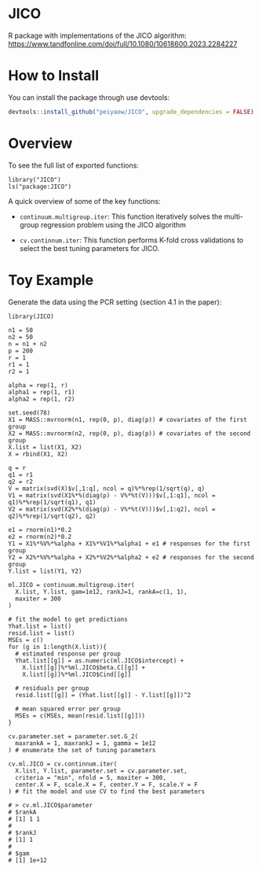 # JICO
R package with implementations of the JICO algorithm: https://www.tandfonline.com/doi/full/10.1080/10618600.2023.2284227

# How to Install
You can install the package through use devtools:
```r
devtools::install_github("peiyaow/JICO", upgrade_dependencies = FALSE)
```

# Overview
To see the full list of exported functions:

```{r}
library("JICO")
ls("package:JICO")
```

A quick overview of some of the key functions:

* `continuum.multigroup.iter`: This function iteratively solves the multi-group regression problem using the JICO algorithm

* `cv.continnum.iter`: This function performs K-fold cross validations to select the best tuning parameters for JICO.

# Toy Example
Generate the data using the PCR setting (section 4.1 in the paper):
```{r}
library(JICO)

n1 = 50
n2 = 50
n = n1 + n2
p = 200
r = 1
r1 = 1
r2 = 1

alpha = rep(1, r)
alpha1 = rep(1, r1)
alpha2 = rep(1, r2)

set.seed(78)
X1 = MASS::mvrnorm(n1, rep(0, p), diag(p)) # covariates of the first group
X2 = MASS::mvrnorm(n2, rep(0, p), diag(p)) # covariates of the second group
X.list = list(X1, X2)
X = rbind(X1, X2)

q = r
q1 = r1
q2 = r2
V = matrix(svd(X)$v[,1:q], ncol = q)%*%rep(1/sqrt(q), q)
V1 = matrix(svd(X1%*%(diag(p) - V%*%t(V)))$v[,1:q1], ncol = q1)%*%rep(1/sqrt(q1), q1)
V2 = matrix(svd(X2%*%(diag(p) - V%*%t(V)))$v[,1:q2], ncol = q2)%*%rep(1/sqrt(q2), q2)

e1 = rnorm(n1)*0.2
e2 = rnorm(n2)*0.2
Y1 = X1%*%V%*%alpha + X1%*%V1%*%alpha1 + e1 # responses for the first group
Y2 = X2%*%V%*%alpha + X2%*%V2%*%alpha2 + e2 # responses for the second group
Y.list = list(Y1, Y2)

ml.JICO = continuum.multigroup.iter(
  X.list, Y.list, gam=1e12, rankJ=1, rankA=c(1, 1),
  maxiter = 300
)

# fit the model to get predictions
Yhat.list = list() 
resid.list = list()
MSEs = c()
for (g in 1:length(X.list)){
  # estimated response per group
  Yhat.list[[g]] = as.numeric(ml.JICO$intercept) + 
    X.list[[g]]%*%ml.JICO$beta.C[[g]] + 
    X.list[[g]]%*%ml.JICO$Cind[[g]]
   
  # residuals per group
  resid.list[[g]] = (Yhat.list[[g]] - Y.list[[g]])^2
  
  # mean squared error per group
  MSEs = c(MSEs, mean(resid.list[[g]]))
}

cv.parameter.set = parameter.set.G_2(
  maxrankA = 1, maxrankJ = 1, gamma = 1e12
) # enumerate the set of tuning parameters

cv.ml.JICO = cv.continnum.iter(
  X.list, Y.list, parameter.set = cv.parameter.set, 
  criteria = "min", nfold = 5, maxiter = 300,
  center.X = F, scale.X = F, center.Y = F, scale.Y = F
) # fit the model and use CV to find the best parameters

# > cv.ml.JICO$parameter
# $rankA
# [1] 1 1
# 
# $rankJ
# [1] 1
# 
# $gam
# [1] 1e+12
```
